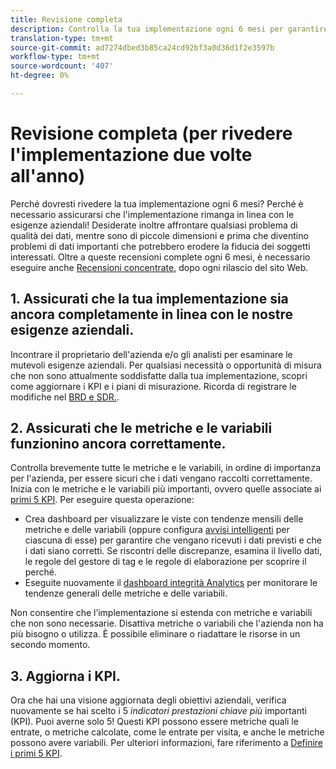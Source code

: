 ```yaml
---
title: Revisione completa
description: Controlla la tua implementazione ogni 6 mesi per garantire l'allineamento continuo con le esigenze aziendali e i KPI.
translation-type: tm+mt
source-git-commit: ad7274dbed3b85ca24cd92bf3a0d36d1f2e3597b
workflow-type: tm+mt
source-wordcount: '407'
ht-degree: 0%

---
```



# Revisione completa (per rivedere l&#39;implementazione due volte all&#39;anno)

Perché dovresti rivedere la tua implementazione ogni 6 mesi? Perché è necessario assicurarsi che l&#39;implementazione rimanga in linea con le esigenze aziendali! Desiderate inoltre affrontare qualsiasi problema di qualità dei dati, mentre sono di piccole dimensioni e prima che diventino problemi di dati importanti che potrebbero erodere la fiducia dei soggetti interessati. Oltre a queste recensioni complete ogni 6 mesi, è necessario eseguire anche [Recensioni concentrate](/help/implement/review/focused-review.md), dopo ogni rilascio del sito Web.

## 1. Assicurati che la tua implementazione sia ancora completamente in linea con le nostre esigenze aziendali.

Incontrare il proprietario dell&#39;azienda e/o gli analisti per esaminare le mutevoli esigenze aziendali. Per qualsiasi necessità o opportunità di misura che non sono attualmente soddisfatte dalla tua implementazione, scopri come aggiornare i KPI e i piani di misurazione. Ricorda di registrare le modifiche nel [BRD e SDR.](https://experienceleague.adobe.com/docs/analytics-learn/tutorials/implementation/implementation-basics/creating-a-business-requirements-document.html?lang=en#implementation).

## 2. Assicurati che le metriche e le variabili funzionino ancora correttamente.

Controlla brevemente tutte le metriche e le variabili, in ordine di importanza per l&#39;azienda, per essere sicuri che i dati vengano raccolti correttamente. Inizia con le metriche e le variabili più importanti, ovvero quelle associate ai [primi 5 KPI](https://experienceleague.adobe.com/docs/analytics/implementation/review/define-kpis.html?lang=en#review). Per eseguire questa operazione:

* Crea dashboard per visualizzare le viste con tendenze mensili delle metriche e delle variabili (oppure configura [avvisi intelligenti](https://experienceleague.adobe.com/docs/analytics/analyze/analysis-workspace/virtual-analyst/intelligent-alerts/intellligent-alerts.html#analysis-workspace) per ciascuna di esse) per garantire che vengano ricevuti i dati previsti e che i dati siano corretti. Se riscontri delle discrepanze, esamina il livello dati, le regole del gestore di tag e le regole di elaborazione per scoprire il perché.
* Eseguite nuovamente il [dashboard integrità Analytics](https://assets.adobe.com/public/9549dbe7-765a-4899-77b8-85cbba1a4252) per monitorare le tendenze generali delle metriche e delle variabili.

Non consentire che l’implementazione si estenda con metriche e variabili che non sono necessarie. Disattiva metriche o variabili che l&#39;azienda non ha più bisogno o utilizza. È possibile eliminare o riadattare le risorse in un secondo momento.

## 3. Aggiorna i KPI.

Ora che hai una visione aggiornata degli obiettivi aziendali, verifica nuovamente se hai scelto i 5 *indicatori prestazioni chiave più* importanti (KPI). Puoi averne solo 5! Questi KPI possono essere metriche quali le entrate, o metriche calcolate, come le entrate per visita, e anche le metriche possono avere variabili. Per ulteriori informazioni, fare riferimento a [Definire i primi 5 KPI](/help/implement/review/define-kpis.md).
